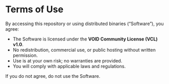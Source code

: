 # Terms of Use

By accessing this repository or using distributed binaries (“Software”), you agree:
- The Software is licensed under the **VOID Community License (VCL) v1.0**.
- No redistribution, commercial use, or public hosting without written permission.
- Use is at your own risk; no warranties are provided.
- You will comply with applicable laws and regulations.

If you do not agree, do not use the Software.
